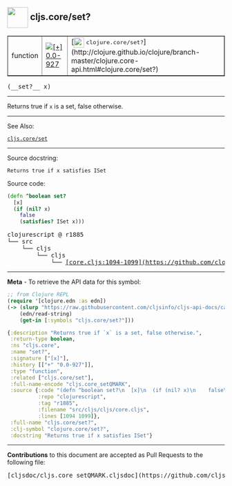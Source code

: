 ## <img width="48px" valign="middle" src="http://i.imgur.com/Hi20huC.png"> cljs.core/set?

 <table border="1">
<tr>

<td>function</td>
<td><a href="https://github.com/cljsinfo/cljs-api-docs/tree/0.0-927"><img valign="middle" alt="[+] 0.0-927" src="https://img.shields.io/badge/+-0.0--927-lightgrey.svg"></a> </td>
<td>
[<img height="24px" valign="middle" src="http://i.imgur.com/1GjPKvB.png"> <samp>clojure.core/set?</samp>](http://clojure.github.io/clojure/branch-master/clojure.core-api.html#clojure.core/set?)
</td>
</tr>
</table>

 <samp>
(__set?__ x)<br>
</samp>

---

Returns true if `x` is a set, false otherwise.

---


See Also:

[`cljs.core/set`](cljs.core_set.md)<br>

---

Source docstring:

```
Returns true if x satisfies ISet
```

Source code:

```clj
(defn ^boolean set?
  [x]
  (if (nil? x)
    false
    (satisfies? ISet x)))
```

 <pre>
clojurescript @ r1885
└── src
    └── cljs
        └── cljs
            └── <ins>[core.cljs:1094-1099](https://github.com/clojure/clojurescript/blob/r1885/src/cljs/cljs/core.cljs#L1094-L1099)</ins>
</pre>


---

__Meta__ - To retrieve the API data for this symbol:

```clj
;; from Clojure REPL
(require '[clojure.edn :as edn])
(-> (slurp "https://raw.githubusercontent.com/cljsinfo/cljs-api-docs/catalog/cljs-api.edn")
    (edn/read-string)
    (get-in [:symbols "cljs.core/set?"]))
```

```clj
{:description "Returns true if `x` is a set, false otherwise.",
 :return-type boolean,
 :ns "cljs.core",
 :name "set?",
 :signature ["[x]"],
 :history [["+" "0.0-927"]],
 :type "function",
 :related ["cljs.core/set"],
 :full-name-encode "cljs.core_setQMARK",
 :source {:code "(defn ^boolean set?\n  [x]\n  (if (nil? x)\n    false\n    (satisfies? ISet x)))",
          :repo "clojurescript",
          :tag "r1885",
          :filename "src/cljs/cljs/core.cljs",
          :lines [1094 1099]},
 :full-name "cljs.core/set?",
 :clj-symbol "clojure.core/set?",
 :docstring "Returns true if x satisfies ISet"}

```

---

__Contributions__ to this document are accepted as Pull Requests to the following file:

 <pre>
[cljsdoc/cljs.core_setQMARK.cljsdoc](https://github.com/cljsinfo/cljs-api-docs/blob/master/cljsdoc/cljs.core_setQMARK.cljsdoc)
</pre>

